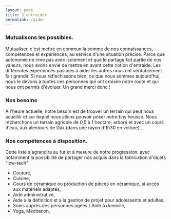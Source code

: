```yaml
---
layout: page
title: S'entraider
permalink: /aide/
---
```


### Mutualisons les possibles.
Mutualiser, c'est mettre en commun la somme de nos connaissances, compétences et expériences, au service d'une situation précise.
Parce que autonomie ne rime pas avec isolement et que le partage fait partie de nos valeurs, nous avons envie de mettre en avant cette notion d'entraide.
Les différentes expériences passées à aider les autres nous ont véritablement fait grandir. Si nous réflechissons bien, ce que nous sommes aujourd'hui, nous le devons à toutes ces personnes qui ont croisée notre route et qui nous ont permis d'évoluer. Un grand merci donc !

### Nos besoins
A l'heure actuelle, notre besoin est de trouver un terrain qui peut nous acueillir et sur lequel nous allons pouvoir poser notre tiny housse. Nous recherchons un terrain agricole de 0,5 à 1 hectare, arboré et avec un cours d'eau, aux alentours de Dax (dans une rayon d'1h30 en voiture)...

### Nos compétences à disposition.
Cette liste s'agrandira au fur et à mesure de notre progression, avec notamment la possibilité de partager nos acquis dans la fabrication d'objets "low-tech"
  - Couture,
  - Cuisine,
  - Cours de céramique ou production de pièces en céramique, si accès aux matériels adaptés,
  - Aide administrative,
  - Aide à la définition et à la gestion de projet pour adolessents et adultes,
  - Soins auprès des personnes agées / Aide à domicile,
  - Yoga, Méditation,
